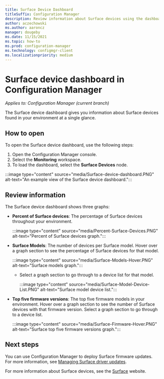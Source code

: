 ```yaml
---
title: Surface Device Dashboard
titleSuffix: Configuration Manager
description: Review information about Surface devices using the dashboard.
author: aczechowski
ms.author: aaroncz
manager: dougeby
ms.date: 11/15/2021
ms.topic: how-to
ms.prod: configuration-manager
ms.technology: configmgr-client
ms.localizationpriority: medium
---
```


# Surface device dashboard in Configuration Manager

*Applies to: Configuration Manager (current branch)*

The Surface device dashboard gives you information about Surface devices found in your environment at a single glance.<!--1355788-->

## How to open

To open the Surface device dashboard, use the following steps:

1. Open the Configuration Manager console.
2. Select the **Monitoring** workspace.
3. To load the dashboard, select the **Surface Devices** node.

:::image type="content" source="media/Surface-device-dashboard.PNG" alt-text="An example view of the Surface device dashboard.":::

## Review information

The Surface device dashboard shows three graphs:

- **Percent of Surface devices**: The percentage of Surface devices throughout your environment.

    :::image type="content" source="media/Percent-Surface-Devices.PNG" alt-text="Percent of Surface devices graph.":::

- **Surface Models**: The number of devices per Surface model. Hover over a graph section to see the percentage of Surface devices for that model.

    :::image type="content" source="media/Surface-Models-Hover.PNG" alt-text="Surface models graph.":::

  - Select a graph section to go through to a device list for that model.

    :::image type="content" source="media/Surface-Model-Device-List.PNG" alt-text="Surface model device list.":::

- **Top five firmware versions**: The top five firmware models in your environment. Hover over a graph section to see the number of Surface devices with that firmware version. Select a graph section to go through to a device list.<!--1358654-->

    :::image type="content" source="media/Surface-Firmware-Hover.PNG" alt-text="Surface top five firmware versions graph.":::

## Next steps

You can use Configuration Manager to deploy Surface firmware updates. For more information, see [Managing Surface driver updates](../../../sum/deploy-use/surface-drivers.md).

For more information about Surface devices, see the [Surface](https://www.microsoft.com/surface) website.
